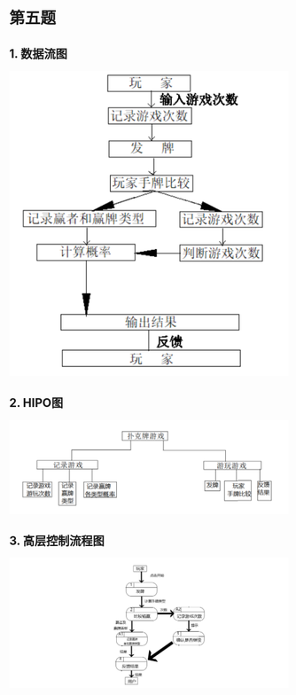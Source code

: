 # 第五题    #
## 1.	数据流图    ##
![](5-1.png)
## 2.	HIPO图   ##
![](5-2.png)
## 3.	高层控制流程图   ##
![](5-3.png)